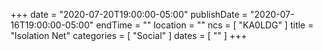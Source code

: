 +++
date = "2020-07-20T19:00:00-05:00"
publishDate = "2020-07-16T19:00:00-05:00"
endTime = ""
location = ""
ncs = [ "KA0LDG" ]
title = "Isolation Net"
categories = [ "Social" ]
dates = [ "" ]
+++

